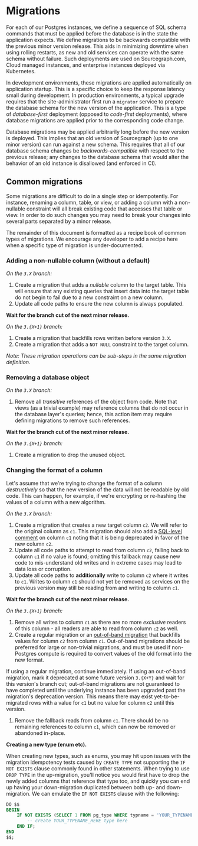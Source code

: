 # Migrations

For each of our Postgres instances, we define a sequence of SQL schema commands that must be applied before the database is in the state the application expects. We define migrations to be backwards compatible with the previous minor version release. This aids in minimizing downtime when using rolling restarts, as new and old services can operate with the same schema without failure. Such deployments are used on Sourcegraph.com, Cloud managed instances, and enterprise instances deployed via Kubernetes.

In development environments, these migrations are applied automatically on application startup. This is a specific choice to keep the response latency small during development. In production environments, a typical upgrade requires that the site-administrator first run a `migrator` service to prepare the database schema for the new version of the application. This is a type of _database-first_ deployment (opposed to _code-first_ deployments), where database migrations are applied prior to the corresponding code change.

Database migrations may be applied arbitrarily long before the new version is deployed. This implies that an old version of Sourcegraph (up to one minor version) can run against a new schema. This requires that all of our database schema changes be *backwards-compatible* with respect to the previous release; any changes to the database schema that would alter the behavior of an old instance is disallowed (and enforced in CI).

## Common migrations

Some migrations are difficult to do in a single step or idempotently. For instance, renaming a column, table, or view, or adding a column with a non-nullable constraint will all break existing code that accesses that table or view. In order to do such changes you may need to break your changes into several parts separated by a minor release.

The remainder of this document is formatted as a recipe book of common types of migrations. We encourage any developer to add a recipe here when a specific type of migration is under-documented.

### Adding a non-nullable column (without a default)

_On the `3.X` branch:_

1. Create a migration that adds a _nullable_ column to the target table. This will ensure that any existing queries that insert data into the target table do not begin to fail due to a new constraint on a new column.
1. Update all code paths to ensure the new column is always populated.

**Wait for the branch cut of the next minor release.**

_On the `3.{X+1}` branch:_

1. Create a migration that backfills rows written before version `3.X`.
1. Create a migration that adds a `NOT NULL` constraint to the target column.

_Note: These migration operations can be sub-steps in the same migration definition._

### Removing a database object

_On the `3.X` branch:_

1. Remove all _transitive_ references of the object from code. Note that views (as a trivial example) may reference columns that do not occur in the database layer's queries; hence, this action item may require defining migrations to remove such references.

**Wait for the branch cut of the next minor release.**

_On the `3.{X+1}` branch:_

1. Create a migration to drop the unused object.

### Changing the format of a column

Let's assume that we're trying to change the format of a column _destructively_ so that the new version of the data will not be readable by old code. This can happen, for example, if we're encrypting or re-hashing the values of a column with a new algorithm.

_On the `3.X` branch:_

1. Create a migration that creates a new target column `c2`. We will refer to the original column as `c1`. This migration should also add a [SQL-level comment](https://www.postgresql.org/docs/12/sql-comment.html) on column `c1` noting that it is being deprecated in favor of the new column `c2`.
1. Update all code paths to attempt to read from column `c2`, falling back to column `c1` if no value is found; omitting this fallback may cause new code to mis-understand old writes and in extreme cases may lead to data loss or corruption.
1. Update all code paths to **additionally** write to column `c2` where it writes to `c1`. Writes to column `c1` should not yet be removed as services on the previous version may still be reading from and writing to column `c1`.

**Wait for the branch cut of the next minor release.**

_On the `3.{X+1}` branch:_

1. Remove all writes to column `c1` as there are no more _exclusive_ readers of this column - all readers are able to read from column `c2` as well.
1. Create a regular migration or an [out-of-band migration](../oobmigrations.md) that backfills values for column `c2` from column `c1`. Out-of-band migrations should be preferred for large or non-trivial migrations, and must be used if non-Postgres compute is required to convert values of the old format into the new format.

If using a regular migration, continue immediately. If using an out-of-band migration, mark it deprecated at some future version `3.{X+Y}` and wait for this version's branch cut; out-of-band migrations are not guaranteed to have completed until the underlying instance has been upgraded past the migration's deprecation version. This means there may exist yet-to-be-migrated rows with a value for `c1` but no value for column `c2` until this version.

1. Remove the fallback reads from column `c1`. There should be no remaining references to column `c1`, which can now be removed or abandoned in-place.

**Creating a new type (enum etc).**

When creating new types, such as enums, you may hit upon issues with the migration idempotency tests caused by `CREATE TYPE` not supporting the `IF NOT EXISTS` clause commonly found in other statements. When trying to use `DROP TYPE` in the up-migration, you'll notice you would first have to drop the newly added columns that reference that type too, and quickly you can end up having your down-migration duplicated between both up- and down-migration. We can emulate the `IF NOT EXISTS` clause with the following:

```sql
DO $$
BEGIN
    IF NOT EXISTS (SELECT 1 FROM pg_type WHERE typname = 'YOUR_TYPENAME_HERE') THEN
        -- create YOUR_TYPENAME_HERE type here
    END IF;
END
$$;
```
